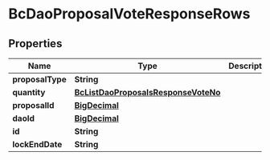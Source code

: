 
# BcDaoProposalVoteResponseRows

## Properties
Name | Type | Description | Notes
------------ | ------------- | ------------- | -------------
**proposalType** | **String** |  |  [optional]
**quantity** | [**BcListDaoProposalsResponseVoteNo**](BcListDaoProposalsResponseVoteNo.md) |  |  [optional]
**proposalId** | [**BigDecimal**](BigDecimal.md) |  |  [optional]
**daoId** | [**BigDecimal**](BigDecimal.md) |  |  [optional]
**id** | **String** |  |  [optional]
**lockEndDate** | **String** |  |  [optional]



